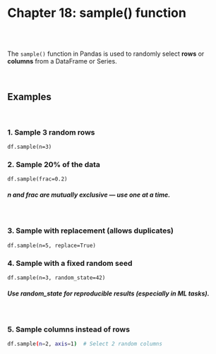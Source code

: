 #
# Chapter 18: sample() function

<br>
<br>

The `sample()` function in Pandas is used to randomly select **rows** or **columns** from a DataFrame or Series.

<br>

## Examples

<br>

### 1. Sample 3 random rows
```
df.sample(n=3)
```

### 2. Sample 20% of the data
```
df.sample(frac=0.2)
```
##### n and frac are mutually exclusive — use one at a time.
<br>

### 3. Sample with replacement (allows duplicates)
```
df.sample(n=5, replace=True)
```

### 4. Sample with a fixed random seed
```
df.sample(n=3, random_state=42)
```
##### Use random_state for reproducible results (especially in ML tasks).

<br>

### 5. Sample columns instead of rows
```bash
df.sample(n=2, axis=1)  # Select 2 random columns
```
